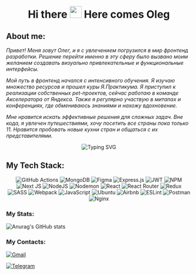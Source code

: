 <h1 align="center" >Hi there <img src="https://github.com/blackcater/blackcater/raw/main/images/Hi.gif" height="32"/> Here comes Oleg
</h1>
<h2>
About me:
</h2><p><i>Привет! Меня зовут Олег, и я с увлечением погрузился в мир
фронтенд разработки. Решение перейти именно в эту сферу
было вызвано моим желанием создавать визуально
привлекательные и функциональные интерфейсы.</i></p>
<p><i>
Мой путь в фронтенд начался с интенсивного обучения. Я
изучаю множество ресурсов и прошел куры Я.Практикума.
Я приступил к реализации собственных pet-проектов, сейчас работаю
в команде Акселератора от Яндекса. Также я регулярно участвую
в митапах и конференциях, где обмениваюсь знаниями и нахожу
вдохновение.</i></p>
<p><i>
Мне нравится искать эффективные решения для сложных задач.
Вне кода, я увлечен путешествиями, хочу посетить все страны
пока только 11. Нравится пробовать новые кухни стран и
общаться с их представителями.</i></p>
<div align="center">
<img src="https://readme-typing-svg.herokuapp.com?font=Fira+Code&pause=1000&width=435&lines=%D0%97%D0%BD%D0%B0%D0%BD%D0%B8%D0%B5+%D1%84%D1%80%D0%BE%D0%BD%D1%82%D0%B5%D0%BD%D0%B4+%D1%82%D0%B5%D1%85%D0%BD%D0%BE%D0%BB%D0%BE%D0%B3%D0%B8%D0%B9;%D0%9E%D0%BF%D1%8B%D1%82+%D1%80%D0%B0%D0%B1%D0%BE%D1%82%D1%8B+%D1%81+React+%D0%B8+%D0%B1%D0%B8%D0%B1%D0%BB%D0%B8%D0%BE%D1%82%D0%B5%D0%BA%D0%B0%D0%BC%D0%B8;%D0%90%D1%80%D1%85%D0%B8%D1%82%D0%B5%D0%BA%D1%82%D1%83%D1%80%D0%BD%D0%BE%D0%B5+%D0%BC%D1%8B%D1%88%D0%BB%D0%B5%D0%BD%D0%B8%D0%B5;%D0%9E%D0%BF%D1%8B%D1%82+%D0%B8%D0%BD%D1%82%D0%B5%D0%B3%D1%80%D0%B0%D1%86%D0%B8%D0%B8+%D1%81+%D0%B1%D1%8D%D0%BA%D0%B5%D0%BD%D0%B4%D0%BE%D0%BC;%D0%A0%D0%B0%D0%B1%D0%BE%D1%82%D0%B0+%D1%81+%D0%BE%D1%82%D0%B7%D1%8B%D0%B2%D1%87%D0%B8%D0%B2%D1%8B%D0%BC+%D0%B4%D0%B8%D0%B7%D0%B0%D0%B9%D0%BD%D0%BE%D0%BC;%D0%A2%D0%B5%D1%81%D1%82%D0%B8%D1%80%D0%BE%D0%B2%D0%B0%D0%BD%D0%B8%D0%B5+%D0%B8+%D0%BE%D1%82%D0%BB%D0%B0%D0%B4%D0%BA%D0%B0;%D0%9A%D0%BE%D0%BC%D0%B0%D0%BD%D0%B4%D0%BD%D0%BE%D0%B5+%D0%B2%D0%B7%D0%B0%D0%B8%D0%BC%D0%BE%D0%B4%D0%B5%D0%B9%D1%81%D1%82%D0%B2%D0%B8%D0%B5" alt="Typing SVG" />
</div>

<h2 >
My Tech Stack:
</h2><p align="center">
  <img src="https://img.shields.io/badge/github%20actions-%232671E5.svg?style=for-the-badge&logo=githubactions&logoColor=white" alt="GitHub Actions"/>
  <img src="https://img.shields.io/badge/MongoDB-%234ea94b.svg?style=for-the-badge&logo=mongodb&logoColor=white" alt="MongoDB"/>
  <img src="https://img.shields.io/badge/figma-%23F24E1E.svg?style=for-the-badge&logo=figma&logoColor=white" alt="Figma"/>
  <img src="https://img.shields.io/badge/express.js-%23404d59.svg?style=for-the-badge&logo=express&logoColor=%2361DAFB" alt="Express.js"/>
  <img src="https://img.shields.io/badge/JWT-black?style=for-the-badge&logo=JSON%20web%20tokens" alt="JWT"/>
  <img src="https://img.shields.io/badge/NPM-%23CB3837.svg?style=for-the-badge&logo=npm&logoColor=white" alt="NPM"/>
  <img src="https://img.shields.io/badge/Next-black?style=for-the-badge&logo=next.js&logoColor=white" alt="Next JS"/>
  <img src="https://img.shields.io/badge/node.js-6DA55F?style=for-the-badge&logo=node.js&logoColor=white" alt="NodeJS"/>
  <img src="https://img.shields.io/badge/NODEMON-%23323330.svg?style=for-the-badge&logo=nodemon&logoColor=%BBDEAD" alt="Nodemon"/>
  <img src="https://img.shields.io/badge/react-%2320232a.svg?style=for-the-badge&logo=react&logoColor=%2361DAFB" alt="React"/>
  <img src="https://img.shields.io/badge/React_Router-CA4245?style=for-the-badge&logo=react-router&logoColor=white" alt="React Router"/>
  <img src="https://img.shields.io/badge/redux-%23593d88.svg?style=for-the-badge&logo=redux&logoColor=white" alt="Redux"/>
  <img src="https://img.shields.io/badge/SASS-hotpink.svg?style=for-the-badge&logo=SASS&logoColor=white" alt="SASS"/>
  <img src="https://img.shields.io/badge/webpack-%238DD6F9.svg?style=for-the-badge&logo=webpack&logoColor=black" alt="Webpack"/>
  <img src="https://img.shields.io/badge/javascript-%23323330.svg?style=for-the-badge&logo=javascript&logoColor=%23F7DF1E" alt="JavaScript"/>
  <img src="https://img.shields.io/badge/Ubuntu-E95420?style=for-the-badge&logo=ubuntu&logoColor=white" alt="Ubuntu"/>
  <img src="https://img.shields.io/badge/Airbnb-%23ff5a5f.svg?style=for-the-badge&logo=Airbnb&logoColor=white" alt="Airbnb"/>
  <img src="https://img.shields.io/badge/ESLint-4B3263?style=for-the-badge&logo=eslint&logoColor=white" alt="ESLint"/>
  <img src="https://img.shields.io/badge/Postman-FF6C37?style=for-the-badge&logo=postman&logoColor=white" alt="Postman"/>
  <img src="https://img.shields.io/badge/nginx-%23009639.svg?style=for-the-badge&logo=nginx&logoColor=white" alt="Nginx"/>
</p>


<h3>
My Stats:
</h3><img src="https://github-readme-stats.vercel.app/api?username=OGSmit&hide=stars" alt="Anurag's GitHub stats" alt="stats">

<h3>
My Contacts:
</h3><p>
  <a href="mailto:og88tuf15@gmail.com">
    <img src="https://img.shields.io/badge/Gmail-D14836?style=for-the-badge&logo=gmail&logoColor=white" alt="Gmail">
  </a>
</p>
<p>
  <a href="https://t.me/OGSmit">
    <img src="https://img.shields.io/badge/Telegram-2CA5E0?style=for-the-badge&logo=telegram&logoColor=white" alt="Telegram">
  </a>
</p>



